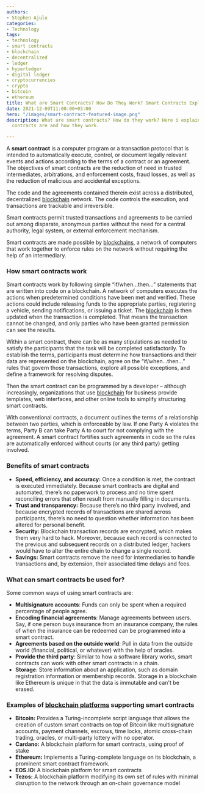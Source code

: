 ```yaml
---
authors:
- Stephen Ajulu
categories:
- Technology
tags:
- technology
- smart contracts
- blockchain
- decentralized
- ledger
- hyperledger
- digital ledger
- cryptocurrencies
- crypto
- bitcoin
- ethereum
title: What are Smart Contracts? How Do They Work? Smart Contracts Explained
date: 2021-12-09T11:00:00+03:00
hero: "/images/smart-contract-featured-image.png"
description: What are smart contracts? How do they work? Here i explain what smart
  contracts are and how they work.

---
```

A **smart contract** is a computer program or a transaction protocol that is intended to automatically execute, control, or document legally relevant events and actions according to the terms of a contract or an agreement. The objectives of smart contracts are the reduction of need in trusted intermediates, arbitrations, and enforcement costs, fraud losses, as well as the reduction of malicious and accidental exceptions.

The code and the agreements contained therein exist across a distributed, decentralized [blockchain](https://stephenajulu.com/blog/what-is-blockchain-how-does-it-work-blockchain-explained/) network. The code controls the execution, and transactions are trackable and irreversible.

Smart contracts permit trusted transactions and agreements to be carried out among disparate, anonymous parties without the need for a central authority, legal system, or external enforcement mechanism.

Smart contracts are made possible by [blockchains](https://stephenajulu.com/blog/what-is-blockchain-how-does-it-work-blockchain-explained/), a network of computers that work together to enforce rules on the network without requiring the help of an intermediary.

### How smart contracts work

Smart contracts work by following simple “if/when…then…” statements that are written into code on a blockchain. A network of computers executes the actions when predetermined conditions have been met and verified. These actions could include releasing funds to the appropriate parties, registering a vehicle, sending notifications, or issuing a ticket. The [blockchain](https://stephenajulu.com/blog/what-is-blockchain-how-does-it-work-blockchain-explained/) is then updated when the transaction is completed. That means the transaction cannot be changed, and only parties who have been granted permission can see the results.

Within a smart contract, there can be as many stipulations as needed to satisfy the participants that the task will be completed satisfactorily. To establish the terms, participants must determine how transactions and their data are represented on the blockchain, agree on the “if/when...then…” rules that govern those transactions, explore all possible exceptions, and define a framework for resolving disputes.

Then the smart contract can be programmed by a developer – although increasingly, organizations that use [blockchain](https://stephenajulu.com/blog/what-is-blockchain-how-does-it-work-blockchain-explained/) for business provide templates, web interfaces, and other online tools to simplify structuring smart contracts.

With conventional contracts, a document outlines the terms of a relationship between two parties, which is enforceable by law. If one Party A violates the terms, Party B can take Party A to court for not complying with the agreement. A smart contract fortifies such agreements in code so the rules are automatically enforced without courts (or any third party) getting involved.

### Benefits of smart contracts

* **Speed, efficiency, and accuracy:** Once a condition is met, the contract is executed immediately. Because smart contracts are digital and automated, there’s no paperwork to process and no time spent reconciling errors that often result from manually filling in documents.
* **Trust and transparency:** Because there’s no third party involved, and because encrypted records of transactions are shared across participants, there’s no need to question whether information has been altered for personal benefit.
* **Security:** Blockchain transaction records are encrypted, which makes them very hard to hack. Moreover, because each record is connected to the previous and subsequent records on a distributed ledger, hackers would have to alter the entire chain to change a single record.
* **Savings:** Smart contracts remove the need for intermediaries to handle transactions and, by extension, their associated time delays and fees.

### What can smart contracts be used for?

Some common ways of using smart contracts are:

* **Multisignature accounts**: Funds can only be spent when a required percentage of people agree.
* **Encoding financial agreements**: Manage agreements between users. Say, if one person buys insurance from an insurance company, the rules of when the insurance can be redeemed can be programmed into a smart contract.
* **Agreements based on the outside world**: Pull in data from the outside world (financial, political, or whatever) with the help of oracles.
* **Provide the third party**: Similar to how a software library works, smart contracts can work with other smart contracts in a chain.
* **Storage**: Store information about an application, such as domain registration information or membership records. Storage in a blockchain like Ethereum is unique in that the data is immutable and can't be erased.

### Examples of [blockchain platforms](https://stephenajulu.com/blog/6-cryptocurrencies-blockchains-with-massive-potential/) supporting smart contracts

* **Bitcoin:** Provides a Turing-incomplete script language that allows the creation of custom smart contracts on top of Bitcoin like multisignature accounts, payment channels, escrows, time locks, atomic cross-chain trading, oracles, or multi-party lottery with no operator.
* **Cardano:** A blockchain platform for smart contracts, using proof of stake
* **Ethereum:** Implements a Turing-complete language on its blockchain, a prominent smart contract framework.
* **EOS.IO:** A blockchain platform for smart contracts
* **Tezos:** A blockchain platform modifying its own set of rules with minimal disruption to the network through an on-chain governance model